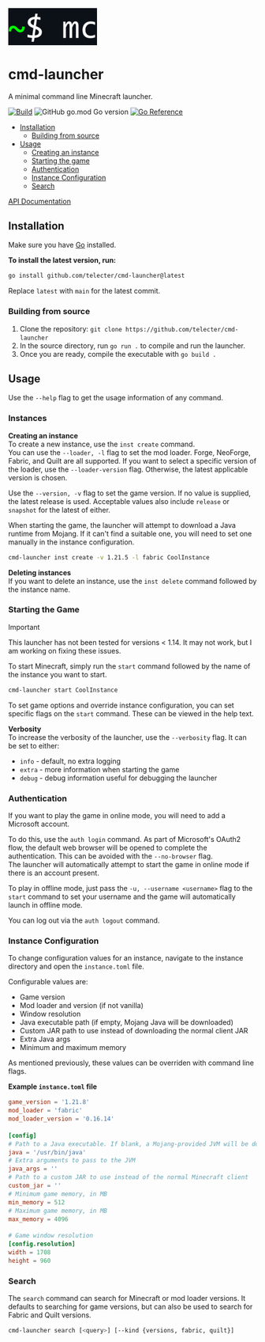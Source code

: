 <img src="docs/icon.png" width="180">

# cmd-launcher

A minimal command line Minecraft launcher.

[![Build](https://github.com/telecter/cmd-launcher/actions/workflows/build.yml/badge.svg)](https://github.com/telecter/cmd-launcher/actions/workflows/build.yml)
![GitHub go.mod Go version](https://img.shields.io/github/go-mod/go-version/telecter/cmd-launcher)
[![Go Reference](https://pkg.go.dev/badge/github.com/telecter/cmd-launcher.svg)](https://pkg.go.dev/github.com/telecter/cmd-launcher)

- [Installation](#installation)
  - [Building from source](#building-from-source)
- [Usage](#usage)
  - [Creating an instance](#creating-an-instance)
  - [Starting the game](#starting-the-game)
  - [Authentication](#authentication)
  - [Instance Configuration](#instance-configuration)
  - [Search](#search)

[API Documentation](docs/API.md)

## Installation

Make sure you have [Go](https://go.dev) installed.

**To install the latest version, run:**

```bash
go install github.com/telecter/cmd-launcher@latest
```

Replace `latest` with `main` for the latest commit.

### Building from source

1. Clone the repository: `git clone https://github.com/telecter/cmd-launcher`
2. In the source directory, run `go run .` to compile and run the launcher.
3. Once you are ready, compile the executable with `go build .`

## Usage

Use the `--help` flag to get the usage information of any command.

### Instances

**Creating an instance**  
To create a new instance, use the `inst create` command.  
You can use the `--loader, -l` flag to set the mod loader. Forge, NeoForge, Fabric, and Quilt are all supported. If you want to select a specific version of the loader, use the `--loader-version` flag. Otherwise, the latest applicable version is chosen.

Use the `--version, -v` flag to set the game version. If no value is supplied, the latest release is used. Acceptable values also include `release` or `snapshot` for the latest of either.

When starting the game, the launcher will attempt to download a Java runtime from Mojang. If it can't find a suitable one, you will need to set one manually in the instance configuration.

```sh
cmd-launcher inst create -v 1.21.5 -l fabric CoolInstance
```

**Deleting instances**  
If you want to delete an instance, use the `inst delete` command followed by the instance name.

### Starting the Game

> [!IMPORTANT]
> This launcher has not been tested for versions < 1.14. It may not work, but I am working on fixing these issues.

To start Minecraft, simply run the `start` command followed by the name of the instance you want to start.

```bash
cmd-launcher start CoolInstance
```

To set game options and override instance configuration, you can set specific flags on the `start` command. These can be viewed in the help text.

**Verbosity**  
To increase the verbosity of the launcher, use the `--verbosity` flag. It can be set to either:

- `info` - default, no extra logging
- `extra` - more information when starting the game
- `debug` - debug information useful for debugging the launcher

### Authentication

If you want to play the game in online mode, you will need to add a Microsoft account.

To do this, use the `auth login` command. As part of Microsoft's OAuth2 flow, the default web browser will be opened to complete the authentication. This can be avoided with the `--no-browser` flag.  
The launcher will automatically attempt to start the game in online mode if there is an account present.

To play in offline mode, just pass the `-u, --username <username>` flag to the `start` command
to set your username and the game will automatically launch in offline mode.

You can log out via the `auth logout` command.

### Instance Configuration

To change configuration values for an instance, navigate to the instance directory and open the `instance.toml` file.

Configurable values are:

- Game version
- Mod loader and version (if not vanilla)
- Window resolution
- Java executable path (if empty, Mojang Java will be downloaded)
- Custom JAR path to use instead of downloading the normal client JAR
- Extra Java args
- Minimum and maximum memory

As mentioned previously, these values can be overriden with command line flags.

**Example `instance.toml` file**

```toml
game_version = '1.21.8'
mod_loader = 'fabric'
mod_loader_version = '0.16.14'

[config]
# Path to a Java executable. If blank, a Mojang-provided JVM will be downloaded.
java = '/usr/bin/java'
# Extra arguments to pass to the JVM
java_args = ''
# Path to a custom JAR to use instead of the normal Minecraft client
custom_jar = ''
# Minimum game memory, in MB
min_memory = 512
# Maximum game memory, in MB
max_memory = 4096

# Game window resolution
[config.resolution]
width = 1708
height = 960

```

### Search

The `search` command can search for Minecraft or mod loader versions. It defaults to searching for game versions, but can also be used to search for Fabric and Quilt versions.

```bash
cmd-launcher search [<query>] [--kind {versions, fabric, quilt}]
```
